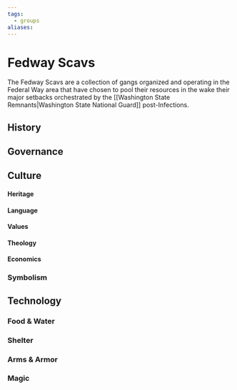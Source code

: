 ```yaml
---
tags:
  - groups
aliases:
---
```


# Fedway Scavs
The Fedway Scavs are a collection of gangs organized and operating in the Federal Way area that have chosen to pool their resources in the wake their major setbacks orchestrated by the [[Washington State Remnants|Washington State National Guard]] post-Infections.

## History
## Governance
## Culture
#### Heritage
#### Language
#### Values
#### Theology
#### Economics
### Symbolism
## Technology
### Food & Water
### Shelter
### Arms & Armor
### Magic